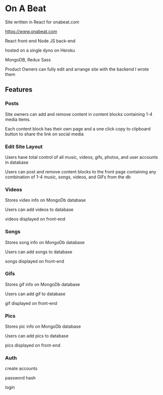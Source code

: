 # On A Beat

Site written in React for onabeat.com

https://www.onabeat.com


React front-end 
Node JS back-end

hosted on a single dyno on Heroku

MongoDB, Redux Sass

Product Owners can fully edit and arrange site with the backend I wrote them

## Features

### Posts

Site owners can add and remove content in content blocks containing 1-4 media items.

Each content block has their own page and a one click copy to clipboard button to share the link on social media


### Edit Site Layout

Users have total control of all music, videos, gifs, photos, and user accounts in database

Users can post and remove content blocks to the front page containing any combination of 1-4 music, songs, videos, and GIFs from the db


### Videos

Stores video info on MongoDb database

Users can add videos to database

videos displayed on front-end

### Songs

Stores song info on MongoDb database

Users can add songs to database

songs displayed on front-end

### Gifs

Stores gif info on MongoDb database

Users can add gif to database

gif displayed on front-end

### Pics

Stores pic info on MongoDb database

Users can add pics to database

pics displayed on front-end


### Auth

create accounts

password hash

login
